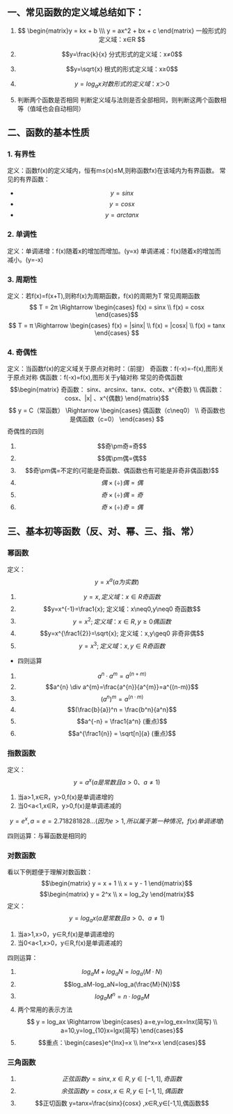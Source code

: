 ## 一、常见函数的定义域总结如下：

1. $$ \begin{matrix}y = kx + b \\\ y = ax^2 + bx + c \end{matrix} 一般形式的定义域：x∈R $$


2. $$y=\frac{k}{x} 分式形式的定义域：x≠0$$


3. $$y=\sqrt{x} 根式的形式定义域：x≥0$$


4. $$y=log_ax 对数形式的定义域：x＞0$$
1. 判断两个函数是否相同
	判断定义域与法则是否全部相同，则判断这两个函数相等（值域也会自动相同）


## 二、函数的基本性质

### 1. 有界性
定义：函数f(x)的定义域内，恒有m≤(x)≤M,则称函数fx)在该域内为有界函数。
常见的有界函数：
- $$y=sin x$$
- $$y=cosx$$
- $$y=arctanx$$
### 2. 单调性

定义：单调递增：f(x)随着x的增加而增加。(y=x)
			   单调递减：f(x)随着x的增加而减小。(y=-x)

### 3. 周期性

定义：若f(x)=f(x+T),则称f(x)为周期函数，f(x)的周期为T
常见周期函数
	$$ T = 2π \Rightarrow \begin{cases} f(x) = sinx \\ f(x) = cosx \end{cases}$$	$$ T = π \Rightarrow \begin{cases} f(x) = |sinx| \\ f(x) = |cosx| \\ f(x) = tanx \end{cases} $$

### 4. 奇偶性
定义：当函数f(x)的定义域关于原点对称时：（前提）
				奇函数：f(-x)=-f(x),图形关于原点对称
				偶函数：f(-x)=f(x),图形关于y轴对称
常见的奇偶函数
$$\begin{matrix} 奇函数： sinx、arcsinx、tanx、cotx、x^{奇数} 
\\ 偶函数：cosx、|x| 、x^{偶数} \end{matrix}$$
$$ y = C（常函数） \Rightarrow \begin{cases} 偶函数（c\neq0） \\ 奇函数也是偶函数（c=0） \end{cases} $$
奇偶性的四则
1. $$奇\pm奇=奇$$
2. $$偶\pm偶=偶$$
3. $$奇\pm偶=不定的(可能是奇函数、偶函数也有可能是非奇非偶函数)$$
4. $$偶\times(\div)偶=偶$$
5. $$奇\times(\div)偶=奇$$
6. $$奇\times(\div)奇=偶$$

## 三、基本初等函数（反、对、幂、三、指、常）

### 幂函数
定义：$$y=x^a(a为实数)$$
1. $$y=x, 定义域：x∈R 奇函数$$
2. $$y=x^{-1}=\frac1{x}; 定义域：x\neq0,y\neq0 奇函数$$
3. $$y=x^{2}; 定义域：x∈R,y\geq0 偶函数$$
4. $$y=x^{\frac1{2}}=\sqrt{x}; 定义域：x,y\geq0 非奇非偶$$
5. $$y=x^{3}; 定义域：x,y∈R 奇函数$$
- 四则运算

1. $$a^{n}·a^{m}=a^{(n+m)}$$
2. $$a^{n} \div a^{m}=\frac{a^{n}}{a^{m}}=a^{(n-m)}$$
3. $$(a^{n})^m = a^{(n · m)}$$
4. $$(\frac{b}{a})^n = \frac{b^n}{a^n}$$
5. $$a^{-n} = \frac1{a^n} (重点)$$
6. $$a^{\frac1{n}} = \sqrt[n]{a} (重点)$$
### 指数函数
定义：
$$y=a^x (a是常数且a>0、a\neq1)$$

1. 当a>1,x∈R，y>0,f(x)是单调递增的
2. 当0<a<1,x∈R，y>0,f(x)是单调递减的

$$y=e^x, a=e=2.718281828... (因为e>1,所以属于第一种情况，f(x)单调递增)$$

四则运算：与幂函数是相同的

### 对数函数
看以下例题便于理解对数函数：
$$\begin{matrix} y = x + 1 \\ x = y - 1 \end{matrix}$$$$\begin{matrix} y = 2^x \\ x = log_2y \end{matrix}$$
定义：
$$y=log_ax (a是常数且a>0、a\neq1)$$
1. 当a>1,x>0，y∈R,f(x)是单调递增的
2. 当0<a<1,x>0，y∈R,f(x)是单调递减的

四则运算：
1. $$log_aM+log_aN=log_a(M·N)$$
2. $$log_aM-log_aN=log_a(\frac{M}{N})$$
3. $$log_aM^n=n·log_aM$$
4. 两个常用的表示方法
	$$ y = log_ax \Rightarrow \begin{cases} a=e,y=log_ex=lnx(简写) \\ a=10,y=log_{10}x=lgx(简写) \end{cases}$$
5. $$重点：\begin{cases}e^{lnx}=x \\ lne^x=x \end{cases}$$

### 三角函数

1. $$正弦函数 y=sinx,x∈R,y∈[-1,1],奇函数$$
2. $$余弦函数 y=cosx,x∈R,y∈[-1,1],偶函数$$
3. $$正切函数 y=tanx=\frac{sinx}{cosx} ,x∈R,y∈[-1,1],偶函数$$
